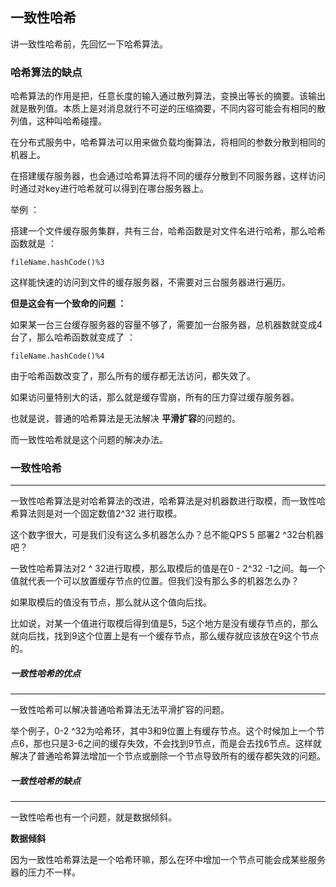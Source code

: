 ## 一致性哈希

讲一致性哈希前，先回忆一下哈希算法。

### 哈希算法的缺点

哈希算法的作用是把，任意长度的输入通过散列算法，变换出等长的摘要。该输出就是散列值。本质上是对消息就行不可逆的压缩摘要，不同内容可能会有相同的散列值，这种叫哈希碰撞。



在分布式服务中，哈希算法可以用来做负载均衡算法，将相同的参数分散到相同的机器上。

在搭建缓存服务器，也会通过哈希算法将不同的缓存分散到不同服务器，这样访问时通过对key进行哈希就可以得到在哪台服务器上。

举例 ：

搭建一个文件缓存服务集群，共有三台，哈希函数是对文件名进行哈希，那么哈希函数就是 ：

`fileName.hashCode()%3`

这样能快速的访问到文件的缓存服务器，不需要对三台服务器进行遍历。



**但是这会有一个致命的问题 ：**

如果某一台三台缓存服务器的容量不够了，需要加一台服务器，总机器数就变成4台了，那么哈希函数就变成了 ：

`fileName.hashCode()%4`

由于哈希函数改变了，那么所有的缓存都无法访问，都失效了。

如果访问量特别大的话，那么就是缓存雪崩，所有的压力穿过缓存服务器。



也就是说，普通的哈希算法是无法解决 **平滑扩容**的问题的。



而一致性哈希就是这个问题的解决办法。



### 一致性哈希

---

一致性哈希算法是对哈希算法的改进，哈希算法是对机器数进行取模，而一致性哈希算法则是对一个固定数值2^32 进行取模。

这个数字很大，可是我们没有这么多机器怎么办？总不能QPS 5 部署2 ^32台机器吧？

一致性哈希算法对2 ^ 32进行取模，那么取模后的值是在0 - 2^32 -1之间。每一个值就代表一个可以放置缓存节点的位置。但我们没有那么多的机器怎么办？



如果取模后的值没有节点，那么就从这个值向后找。

比如说，对某一个值进行取模后得到值是5，5这个地方是没有缓存节点的，那么就向后找，找到9这个位置上是有一个缓存节点，那么缓存就应该放在9这个节点的。



##### 一致性哈希的优点

---

一致性哈希可以解决普通哈希算法无法平滑扩容的问题。

举个例子，0-2 ^32为哈希环，其中3和9位置上有缓存节点。这个时候加上一个节点6，那也只是3-6之间的缓存失效，不会找到9节点，而是会去找6节点。这样就解决了普通哈希算法增加一个节点或删除一个节点导致所有的缓存都失效的问题。





##### 一致性哈希的缺点

---

一致性哈希也有一个问题，就是数据倾斜。

**数据倾斜**

因为一致性哈希算法是一个哈希环嘛，那么在环中增加一个节点可能会成某些服务器的压力不一样。



